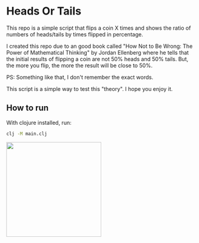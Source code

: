 # Heads Or Tails

This repo is a simple script that flips a coin X times and shows the ratio of numbers of heads/tails by times flipped in percentage.

I created this repo due to an good book called "How Not to Be Wrong: The Power of Mathematical Thinking" by Jordan Ellenberg where he tells that the initial results of flipping a coin are not 50% heads and 50% tails. But, the more you flip, the more the result will be close to 50%.

PS: Something like that, I don't remember the exact words.

This script is a simple way to test this "theory". I hope you enjoy it.

## How to run

With clojure installed, run:

```bash
clj -M main.clj
```

<img src="https://cdn.donmai.us/original/6f/80/__kirisame_marisa_touhou_drawn_by_necro_nekurodayo__6f80e20eef99bf9f7f3ed2bfa610f034.jpg"
width="250px">
